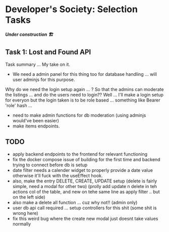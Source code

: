 # Developer's Society: Selection Tasks

_**Under construction 🏗️**_

## Task 1: Lost and Found API

Task summary ... My take on it.

- We need a admin panel for this thing too for database handling ... will user adminjs for this purpose.

Why do we need the login setup again ... ? So that the admins can moderate the listings ... and do the users need to login?? Well ... I'll make a login setup for everyon but the login taken is to be role based ... something like Bearer 'role' hash ...

- need to make admin functions for db moderation (using adminjs would've been easier)
- make items endpoints.

## TODO

- apply backend endpoints to the frontend for relevant functioning
- fix the docker compose issue of building for the first time and backend trying to connect before db is setup
- date filter needs a calender widget to properly provide a date value otherwise it'll fuck with the useEffect hook.
- also, make the entry DELETE, CREATE, UPDATE setup (delete is fairly simple, need a modal for other two) (prolly add update n delete in teh actions col of the table, and new on tehe same line as apply filter .. but on the left side)
- also make a delete all function ... cuz why not!! (admin only)
- user db api call required ... setup controllers for this shit (some shit is wrong here)
- fix this weird bug where the create new modal just doesnt take values normally
